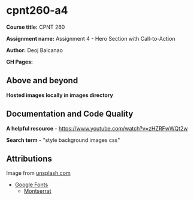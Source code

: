# cpnt260-a4
**Course title:** CPNT 260

**Assignment name:** Assignment 4 - Hero Section with Call-to-Action

**Author:** Deoj Balcanao

**GH Pages:**
## Above and beyond
**Hosted images locally in images directory**

## Documentation and Code Quality
**A helpful resource** - https://www.youtube.com/watch?v=zHZRFwWQt2w

**Search term** - "style background images css"

## Attributions
 Image from [unsplash.com](https://unsplash.com/)
- [Google Fonts](https://fonts.google.com/)
  - [Montserrat](https://fonts.google.com/specimen/Montserrat?query=montse#styles)
